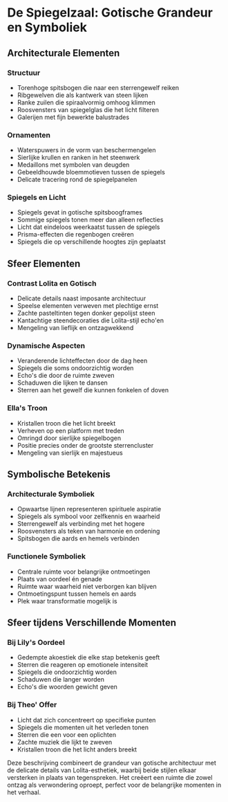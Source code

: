 # De Spiegelzaal: Gotische Grandeur en Symboliek




## Architecturale Elementen

### Structuur
- Torenhoge spitsbogen die naar een sterrengewelf reiken
- Ribgewelven die als kantwerk van steen lijken
- Ranke zuilen die spiraalvormig omhoog klimmen
- Roosvensters van spiegelglas die het licht filteren
- Galerijen met fijn bewerkte balustrades

### Ornamenten
- Waterspuwers in de vorm van beschermengelen
- Sierlijke krullen en ranken in het steenwerk
- Medaillons met symbolen van deugden
- Gebeeldhouwde bloemmotieven tussen de spiegels
- Delicate tracering rond de spiegelpanelen

### Spiegels en Licht
- Spiegels gevat in gotische spitsboogframes
- Sommige spiegels tonen meer dan alleen reflecties
- Licht dat eindeloos weerkaatst tussen de spiegels
- Prisma-effecten die regenbogen creëren
- Spiegels die op verschillende hoogtes zijn geplaatst

## Sfeer Elementen

### Contrast Lolita en Gotisch
- Delicate details naast imposante architectuur
- Speelse elementen verweven met plechtige ernst
- Zachte pasteltinten tegen donker gepolijst steen
- Kantachtige steendecoraties die Lolita-stijl echo'en
- Mengeling van lieflijk en ontzagwekkend

### Dynamische Aspecten
- Veranderende lichteffecten door de dag heen
- Spiegels die soms ondoorzichtig worden
- Echo's die door de ruimte zweven
- Schaduwen die lijken te dansen
- Sterren aan het gewelf die kunnen fonkelen of doven

### Ella's Troon
- Kristallen troon die het licht breekt
- Verheven op een platform met treden
- Omringd door sierlijke spiegelbogen
- Positie precies onder de grootste sterrencluster
- Mengeling van sierlijk en majestueus

## Symbolische Betekenis

### Architecturale Symboliek
- Opwaartse lijnen representeren spirituele aspiratie
- Spiegels als symbool voor zelfkennis en waarheid
- Sterrengewelf als verbinding met het hogere
- Roosvensters als teken van harmonie en ordening
- Spitsbogen die aards en hemels verbinden

### Functionele Symboliek
- Centrale ruimte voor belangrijke ontmoetingen
- Plaats van oordeel én genade
- Ruimte waar waarheid niet verborgen kan blijven
- Ontmoetingspunt tussen hemels en aards
- Plek waar transformatie mogelijk is

## Sfeer tijdens Verschillende Momenten

### Bij Lily's Oordeel
- Gedempte akoestiek die elke stap betekenis geeft
- Sterren die reageren op emotionele intensiteit
- Spiegels die ondoorzichtig worden
- Schaduwen die langer worden
- Echo's die woorden gewicht geven

### Bij Theo' Offer
- Licht dat zich concentreert op specifieke punten
- Spiegels die momenten uit het verleden tonen
- Sterren die een voor een oplichten
- Zachte muziek die lijkt te zweven
- Kristallen troon die het licht anders breekt

Deze beschrijving combineert de grandeur van gotische architectuur met de delicate details van Lolita-esthetiek, waarbij beide stijlen elkaar versterken in plaats van tegenspreken. Het creëert een ruimte die zowel ontzag als verwondering oproept, perfect voor de belangrijke momenten in het verhaal.